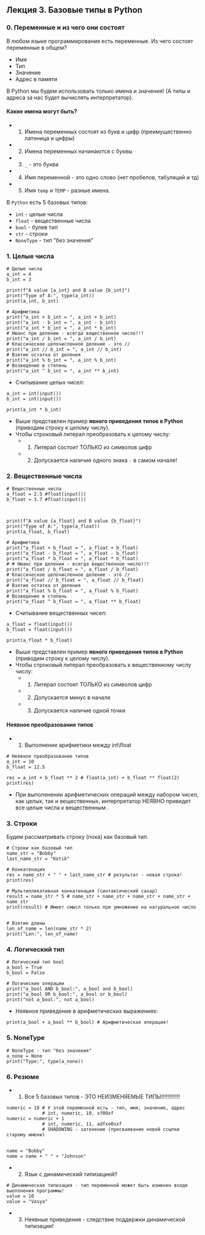## Лекция 3. Базовые типы в Python


### 0. Переменные и из чего они состоят
В любом языке программирования есть переменные. Из чего состоят переменные в общем?


* Имя
* Тип
* Значение
* Адрес в памяти

В Python мы будем использовать только имена и значения! (А типы и адреса за нас будет вычислять интерпретатор).

#### Какие имена могут быть?
* 1. Имена переменных состоят из букв и цифр (преимущественно латиница и цифры)
* 2. Имена переменных начинаются с буквы
* 3. `_` - это буква
* 4. Имя переменной - это одно слово (нет пробелов, табуляций и тд)
* 5. Имя `temp` и `TEMP` - разные имена.


В `Python` есть 5 базовых типов:
* `int` - целые числа
* `float` - вещественные числа
* `bool` - булев тип
* `str` - строки
* `NoneType` - тип "без значения"


### 1. Целые числа
```
# Целые числа
a_int = 4
b_int = 3

print(f"A value {a_int} and B value {b_int}")
print("Type of A:", type(a_int))
print(a_int, b_int)

# Арифметика
print("a_int + b_int = ", a_int + b_int)
print("a_int - b_int = ", a_int - b_int)
print("a_int * b_int = ", a_int * b_int)
# Нюанс при делении - всегда вещественное число!!!
print("a_int / b_int = ", a_int / b_int)
# Классическое целочисленное деление - это //
print("a_int // b_int = ", a_int // b_int)
# Взятие остатка от деления
print("a_int % b_int = ", a_int % b_int)
# Возведение в степень
print("a_int ^ b_int = ", a_int ** b_int)
```

* Считывание целых чисел:
```
a_int = int(input())
b_int = int(input())

print(a_int * b_int)
```
* Выше представлен пример **явного приведения типов в Python** (приводим строку к целому числу).
* Чтобы строковый литерал преобразовать к целому числу:
    * 1) Литерал состоит ТОЛЬКО из символов цифр
    * 2) Допускается наличие одного знака `-` в самом начале!


### 2. Вещественные числа
```
# Вещественные числа
a_float = 2.5 #float(input())
b_float = 3.7 #float(input())



print(f"A value {a_float} and B value {b_float}")
print("Type of A:", type(a_float))
print(a_float, b_float)

# Арифметика
print("a_float + b_float = ", a_float + b_float)
print("a_float - b_float = ", a_float - b_float)
print("a_float * b_float = ", a_float * b_float)
# # Нюанс при делении - всегда вещественное число!!!
print("a_float / b_float = ", a_float / b_float)
# Классическое целочисленное деление - это //
print("a_float // b_float = ", a_float // b_float)
# Взятие остатка от деления
print("a_float % b_float = ", a_float % b_float)
# Возведение в степень
print("a_float ^ b_float = ", a_float ** b_float)
```

* Считывание вещественных чисел:
```
a_float = float(input())
b_float = float(input())

print(a_float * b_float)
```
* Выше представлен пример **явного приведения типов в Python** (приводим строку к целому числу).
* Чтобы строковый литерал преобразовать к вещественному числу числу:
    * 1) Литерал состоит ТОЛЬКО из символов цифр
    * 2) Допускается минус в начале
    * 3) Допускается наличие одной точки

#### Неявное преобразование типов
* 1) Выполнение арифметики между int\float
```
# Неявное преобразование типов
a_int = 10
b_float = 12.5

res = a_int + b_float ** 2 # float(a_int) + b_float ** float(2)
print(res)
```

* При выполенении арифметических операций между набором чисел, как целых, так и вещественных, интерпретатор НЕЯВНО приведет все целые числа к вещественным .

### 3. Строки
Будем рассматривать строку (пока) как базовый тип.
```
# Строки как базовый тип
name_str = "Bobby"
last_name_str = "Kotik"

# Конкатенация
res = name_str + " " + last_name_str # результат - новая строка!
print(res)

# Мультипликативная конкатенация (синтаксический сахар)
result = name_str * 5 # name_str + name_str + name_str + name_str + name_str
print(result) # Имеет смысл только при умножение на натуральное число


# Взятие длины
len_of_name = len(name_str * 2)
print("Len:", len_of_name)
```

### 4. Логический тип
```
# Логический тип bool
a_bool = True
b_bool = False

# Логические операции
print("a_bool AND b_bool:", a_bool and b_bool)
print("a_bool OR b_bool:", a_bool or b_bool)
print("not a_bool:", not a_bool)
```

* Неявное приведение в арифметических выражениях:
```
print(a_bool + a_bool ** b_bool) # Арифметическая операция!
```


### 5. NoneType
```
# NoneType - тип "без значения"
a_none = None
print("Type:", type(a_none))
```


### 6. Резюме
* 1) Все 5 базовых типов - ЭТО НЕИЗМЕНЯЕМЫЕ ТИПЫ!!!!!!!!!!!!
```
numeric = 10 # У этой переменной есть - тип, имя, значение, адрес
             # int, numeric, 10, xf00xf
numeric = numeric + 1
             # int, numeric, 11, adfxo0sxf
             # SHADOWING - затенение (присваивание новой ссылки старому имени)


name = "Bobby"
name = name + " " + "Johnson"
```
* 2) Язык с динамический типизацией!!
```
# Динамическая типизация - тип переменной может быть изменен входе выоплнения программы!
value = 10
value = "Vasya"
```

* 3) Неявные приведения - следствие поддержки динамической типизации!